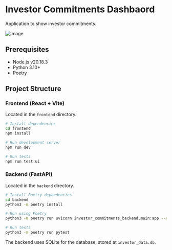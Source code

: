 # Investor Commitments Dashbaord

Application to show investor commitments.

![image](https://github.com/user-attachments/assets/b63a00b0-7934-4cf5-8bef-74baedb07cb0)

## Prerequisites

- Node.js v20.18.3
- Python 3.10+
- Poetry

## Project Structure

### Frontend (React + Vite)

Located in the `frontend` directory.

```bash
# Install dependencies
cd frontend
npm install

# Run development server
npm run dev

# Run tests
npm run test:ui
```

### Backend (FastAPI)

Located in the `backend` directory.

```bash
# Install Poetry dependencies
cd backend
python3 -m poetry install

# Run using Poetry
python3 -m poetry run uvicorn investor_commitments_backend.main:app --reload

# Run tests
python3 -m poetry run pytest
```

The backend uses SQLite for the database, stored at `investor_data.db`.
